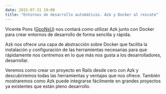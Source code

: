 ```yaml
---
date: 2015-07-31 19:00
title: "Entornos de desarrollo automáticos. Azk y Docker al rescate"
---
```


Vicente Pons ([GpoNsU](https://twitter.com/gponsu)) nos contará como utilizar Azk junto con Docker para crear entornos de desarrollo de forma sencilla y rápida.

Azk nos ofrece una capa de abstracción sobre Docker que facilita la instalación y configuración de las herramientas necesarias para que rápidamente nos centremos en lo que más nos gusta a los desarrolladores, desarrollar.

Veremos como crear un proyecto en Rails desde cero con Azk y descubriremos todas las herramientas y ventajas que nos ofrece. También mostraremos como Azk puede integrarse fácilmente en grandes proyectos ya existentes que están pleno desarrollo.
